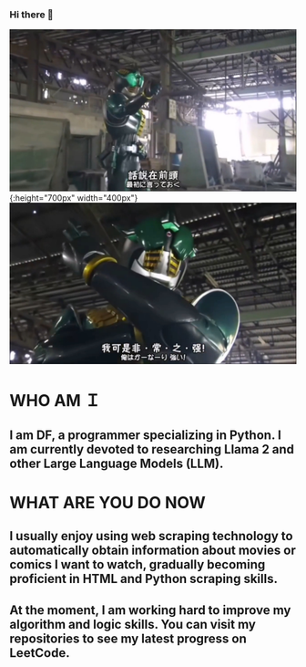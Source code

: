### Hi there 👋
![alt text](photo/VS--Zeronosbilibili-0’31”.jpg){:height="700px" width="400px"}
![alt text](photo/VS--Zeronosbilibili-0’34”.jpg)

# WHO AM Ｉ

##  I am DF, a programmer specializing in Python. I am currently devoted to researching Llama 2 and other Large Language Models (LLM).

# WHAT ARE YOU DO NOW

## I usually enjoy using web scraping technology to automatically obtain information about movies or comics I want to watch, gradually becoming proficient in HTML and Python scraping skills.

## At the moment, I am working hard to improve my algorithm and logic skills. You can visit my repositories to see my latest progress on LeetCode.
